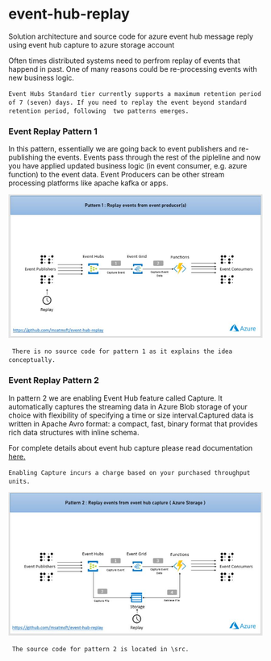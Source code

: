 # event-hub-replay
Solution architecture and source code for azure event hub message reply using event hub capture to azure storage account

Often times distributed systems need to perfrom replay of events that happend in past. One of many reasons could be re-processing events with new business logic.

`Event Hubs Standard tier currently supports a maximum retention period of 7 (seven) days. If you need to replay the event beyond standard retention period, following  two patterns emerges.`

### Event Replay Pattern 1 

In this pattern, essentially we are going back to event publishers and re-publishing the events. Events pass through the rest of the pipleline and now you have applied updated business logic (in event consumer, e.g. azure function) to the event data. Event Producers can be other stream processing platforms like apache kafka or apps.

![alt text](https://raw.githubusercontent.com/msatmsft/event-hub-replay/master/img/replay_pattern1.JPG)

` There is no source code for pattern 1 as it explains the idea conceptually.`

### Event Replay Pattern 2

In pattern 2 we are enabling Event Hub feature called Capture. It automatically captures the streaming data in Azure Blob storage of your choice with flexibility of specifying a time or size interval.Captured data is written in Apache Avro format: a compact, fast, binary format that provides rich data structures with inline schema.

For complete details about event hub capture please read documentation [here.](https://docs.microsoft.com/en-us/azure/event-hubs/event-hubs-capture-overview)

`Enabling Capture incurs a charge based on your purchased throughput units.`

![alt text](https://raw.githubusercontent.com/msatmsft/event-hub-replay/master/img/replay_pattern2.JPG)

` The source code for pattern 2 is located in \src.`